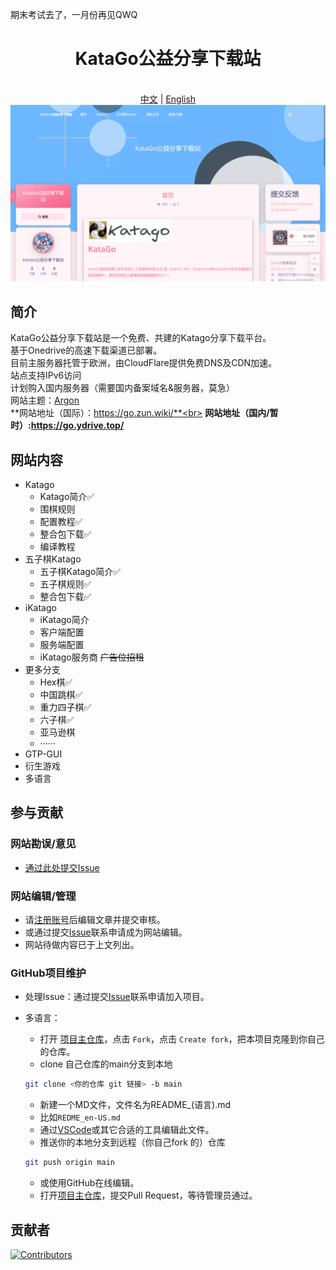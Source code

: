 期末考试去了，一月份再见QWQ
<div align="center">

# KataGo公益分享下载站

<br>
<a href="https://github.com/ghacglogin/gowiki/blob/main/README.md">中文</a> | <a href="https://github.com/ghacglogin/gowiki/blob/main/README_en-US.md">English</a>


<img src="https://github.com/ghacglogin/gowiki/blob/main/main.png" />

</div>

## 简介

KataGo公益分享下载站是一个免费、共建的Katago分享下载平台。<br>
基于Onedrive的高速下载渠道已部署。<br>
目前主服务器托管于欧洲，由CloudFlare提供免费DNS及CDN加速。<br>
站点支持IPv6访问<br>
计划购入国内服务器（需要国内备案域名&服务器，莫急）<br>
网站主题：[Argon](https://github.com/solstice23/argon-theme)<br>
**网站地址（国际）：https://go.zun.wiki/**<br>
**网站地址（国内/暂时）:https://go.ydrive.top/**

## 网站内容

* Katago
   * Katago简介✅
   * 围棋规则
   * 配置教程✅
   * 整合包下载✅
   * 编译教程
* 五子棋Katago
   * 五子棋Katago简介✅
   * 五子棋规则✅
   * 整合包下载✅
* iKatago
   * iKatago简介
   * 客户端配置
   * 服务端配置
   * iKatago服务商 ~~广告位招租~~
* 更多分支
   * Hex棋✅
   * 中国跳棋✅
   * 重力四子棋✅
   * 六子棋✅
   * 亚马逊棋
   * ······
* GTP-GUI
* 衍生游戏
* 多语言

## 参与贡献

### 网站勘误/意见

* [通过此处提交Issue](https://github.com/ghacglogin/gowiki/issues)

### 网站编辑/管理

* 请[注册账号](https://go.zun.wiki/wp-login.php)后编辑文章并提交审核。<br>
* 或通过提交[Issue](https://github.com/ghacglogin/gowiki/issues)联系申请成为网站编辑。
* 网站待做内容已于上文列出。

### GitHub项目维护

* 处理Issue：通过提交[Issue](https://github.com/ghacglogin/gowiki/issues)联系申请加入项目。

* 多语言：
   * 打开 [项目主仓库](https://github.com/ghacglogin/gowiki)，点击 `Fork`，点击 `Create fork`，把本项目克隆到你自己的仓库。
   * clone 自己仓库的main分支到本地
    ```bash
    git clone <你的仓库 git 链接> -b main
    ```
    * 新建一个MD文件，文件名为README_(语言).md
    * 比如`REDME_en-US.md`
    * 通过[VSCode](https://code.visualstudio.com/)或其它合适的工具编辑此文件。
    * 推送你的本地分支到远程（你自己fork 的）仓库

    ```bash
    git push origin main
    ```
    * 或使用GitHub在线编辑。
    * 打开[项目主仓库](https://github.com/ghacglogin/gowiki)，提交Pull Request，等待管理员通过。

## 贡献者

[![Contributors](https://contrib.rocks/image?repo=ghacglogin/gowiki)](https://github.com/ghacglogin/gowiki/graphs/contributors)
